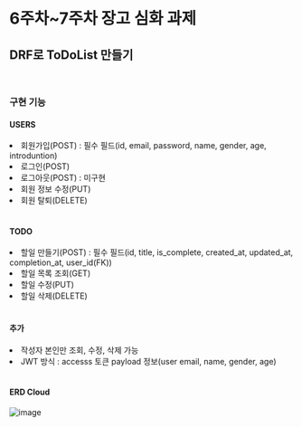 <h1>6주차~7주차 장고 심화 과제</h1>
<h2> DRF로 ToDoList 만들기</h2>
<br>
<h3>구현 기능</h3>
<h4>USERS</h4>
<li>회원가입(POST) : 필수 필드(id, email, password, name, gender, age, introduntion)</li>
<li>로그인(POST)</li>
<li>로그아웃(POST) : 미구현</li>
<li>회원 정보 수정(PUT)</li>
<li>회원 탈퇴(DELETE)</li>
<br>
<h4>TODO</h4>
<li>할일 만들기(POST) : 필수 필드(id, title, is_complete, created_at, updated_at, completion_at, user_id(FK))</li>
<li>할일 목록 조회(GET)</li>
<li>할일 수정(PUT)</li>
<li>할일 삭제(DELETE)</li>
<br>
<h4>추가</h4>
<li>작성자 본인만 조회, 수정, 삭제 가능</li>
<li>JWT 방식 : accesss 토큰 payload 정보(user email, name, gender, age)</li>
<br>
<h4>ERD Cloud</h4>

![image](https://user-images.githubusercontent.com/125543130/235286201-ff46c992-b503-4e68-a5a7-1a57169c31d8.png)
